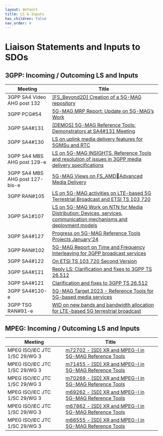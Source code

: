 ```yaml
---
layout: default
title: LS & Inputs
has_children: false
nav_order: 4
---
```


# Liaison Statements and Inputs to SDOs

## 3GPP: Incoming / Outcoming LS and Inputs

 Meeting | Title  
 -- | --
3GPP SA4 Video AHG post 132 | [[FS_Beyond2D] Creation of a 5G-MAG repository](https://www.3gpp.org/ftp/TSG_SA/WG4_CODEC/3GPP_SA4_AHOC_MTGs/SA4_VIDEO/Docs/S4aV250048.zip)
3GPP PCG#54 | [5G-MAG MRP Report: Update on 5G-MAG’s Work](https://www.3gpp.org/ftp/PCG/PCG_54/Docs/PCG54_39.zip)
3GPP SA4#131 | [[DEMOS] 5G-MAG Reference Tools: Demonstrators at SA4#131 Meeting](https://www.3gpp.org/ftp/tsg_sa/WG4_CODEC/TSGS4_131_Geneva/Docs/S4-250224.zip)
3GPP SA4#130 | [LS on uplink media delivery features for 5GMSu and RTC](https://www.3gpp.org/ftp/TSG_SA/WG4_CODEC/TSGS4_130_Orlando/Docs/S4-241819.zip)
3GPP SA4 MBS AHG post 129-e | [LS on 5G-MAG INSIGHTS, Reference Tools and resolution of issues in 3GPP media delivery specifications](https://www.3gpp.org/ftp/TSG_SA/WG4_CODEC/3GPP_SA4_AHOC_MTGs/SA4_MBS/Docs/S4aI240158.zip)
3GPP SA4 MBS AHG post 127-bis-e | [5G-MAG Views on FS_AMDAdvanced Media Delivery](https://www.3gpp.org/ftp/TSG_SA/WG4_CODEC/3GPP_SA4_AHOC_MTGs/SA4_MBS/Docs/S4aI240158.zip)
3GPP RAN#105 | [LS on 5G-MAG activities on LTE-based 5G Terrestrial Broadcast and ETSI TS 103 720](https://www.3gpp.org/ftp/TSG_RAN/TSG_RAN/TSGR_105/Docs/RP-241721.zip)
3GPP SA1#107 | [LS on 5G-MAG Work on NTN for Media Distribution: Devices, services, communication mechanisms and deployment models](https://www.3gpp.org/ftp/Meetings_3GPP_SYNC/SA1/Inbox/S1-242336.zip)
3GPP SA4#127 | [Progress on 5G-MAG Reference Tools Projects January'24](https://www.3gpp.org/ftp/TSG_SA/WG4_CODEC/TSGS4_127_Sophia-Antipolis/Docs/S4-240311.zip)
3GPP RAN#102 | [5G-MAG Report on Time and Frequency Interleaving for 3GPP broadcast services](https://www.3gpp.org/ftp/TSG_RAN/TSG_RAN/TSGR_102/Docs/RP-232736.zip)
3GPP SA4#122 | [On ETSI TS 103 720 Second Version](https://www.3gpp.org/ftp/TSG_SA/WG4_CODEC/TSGS4_122_Athens/Docs/S4-230271.zip)
3GPP SA4#121 | [Reply LS: Clarification and fixes to 3GPP TS 26.512](https://www.3gpp.org/ftp/TSG_SA/WG4_CODEC/TSGS4_121_Toulouse/Docs/S4-221595.zip)
3GPP SA4#121 | [Clarification and fixes to 3GPP TS 26.512](https://www.3gpp.org/FTP/tsg_sa/WG4_CODEC/TSGS4_121_Toulouse/Docs/S4-221472.zip)
3GPP SA4#120-e | [5G-MAG Target 2023 - Reference Tools for 5G-based media services](https://www.3gpp.org/ftp/tsg_sa/WG4_CODEC/TSGS4_120-e/LS_IN/S4-221222.zip)
3GPP TSG RAN#91-e | [WID on new bands and bandwidth allocation for LTE-based 5G terrestrial broadcast](https://www.3gpp.org/ftp/tsg_ran/TSG_RAN/TSGR_91e/LSin/RP-210730.zip)

## MPEG: Incoming / Outcoming LS and Inputs

 Meeting | Title
 -- | --
MPEG ISO/IEC JTC 1/SC 29/WG 3 | [m72702 - [SD] XR and MPEG-I in 5G-MAG Reference Tools]()
MPEG ISO/IEC JTC 1/SC 29/WG 3 | [m71455 - [SD] XR and MPEG-I in 5G-MAG Reference Tools](https://dms.mpeg.expert/doc_end_user/current_document.php?id=97524&id_meeting=201)
MPEG ISO/IEC JTC 1/SC 29/WG 3 | [m70269 - [SD] XR and MPEG-I in 5G-MAG Reference Tools](https://dms.mpeg.expert/doc_end_user/current_document.php?id=96052&id_meeting=200)
MPEG ISO/IEC JTC 1/SC 29/WG 3 | [m69262 - [SD] XR and MPEG-I in 5G-MAG Reference Tools](https://dms.mpeg.expert/doc_end_user/current_document.php?id=94760&id_meeting=199)
MPEG ISO/IEC JTC 1/SC 29/WG 3 | [m67862 - [SD] XR and MPEG-I in 5G-MAG Reference Tools](https://dms.mpeg.expert/doc_end_user/current_document.php?id=93041&id_meeting=198)
MPEG ISO/IEC JTC 1/SC 29/WG 3 | [m66555 - [SD] XR and MPEG-I in 5G-MAG Reference Tools](https://dms.mpeg.expert/doc_end_user/current_document.php?id=91454&id_meeting=197)
